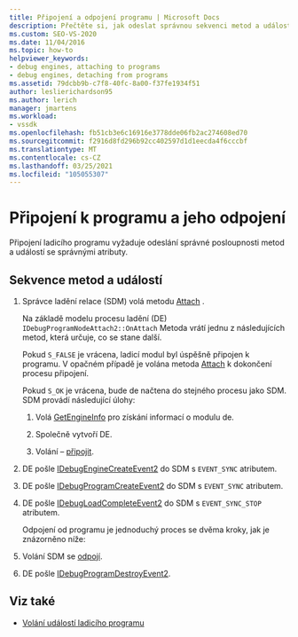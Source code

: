 ```yaml
---
title: Připojení a odpojení programu | Microsoft Docs
description: Přečtěte si, jak odeslat správnou sekvenci metod a událostí se správnými atributy pro připojení ladicího programu.
ms.custom: SEO-VS-2020
ms.date: 11/04/2016
ms.topic: how-to
helpviewer_keywords:
- debug engines, attaching to programs
- debug engines, detaching from programs
ms.assetid: 79dcbb9b-c7f8-40fc-8a00-f37fe1934f51
author: leslierichardson95
ms.author: lerich
manager: jmartens
ms.workload:
- vssdk
ms.openlocfilehash: fb51cb3e6c16916e3778dde06fb2ac274608ed70
ms.sourcegitcommit: f2916d8fd296b92cc402597d1d1eecda4f6cccbf
ms.translationtype: MT
ms.contentlocale: cs-CZ
ms.lasthandoff: 03/25/2021
ms.locfileid: "105055307"
---
```

# <a name="attaching-and-detaching-to-a-program"></a>Připojení k programu a jeho odpojení
Připojení ladicího programu vyžaduje odeslání správné posloupnosti metod a událostí se správnými atributy.

## <a name="sequence-of-methods-and-events"></a>Sekvence metod a událostí

1. Správce ladění relace (SDM) volá metodu [Attach](../../extensibility/debugger/reference/idebugprogramnodeattach2-onattach.md) .

    Na základě modelu procesu ladění (DE) `IDebugProgramNodeAttach2::OnAttach` Metoda vrátí jednu z následujících metod, která určuje, co se stane další.

    Pokud `S_FALSE` je vrácena, ladicí modul byl úspěšně připojen k programu. V opačném případě je volána metoda [Attach](../../extensibility/debugger/reference/idebugengine2-attach.md) k dokončení procesu připojení.

    Pokud `S_OK` je vrácena, bude de načtena do stejného procesu jako SDM. SDM provádí následující úlohy:

   1. Volá [GetEngineInfo](../../extensibility/debugger/reference/idebugprogramnode2-getengineinfo.md) pro získání informací o modulu de.

   2. Společně vytvoří DE.

   3. Volání – [připojit](../../extensibility/debugger/reference/idebugengine2-attach.md).

2. DE pošle [IDebugEngineCreateEvent2](../../extensibility/debugger/reference/idebugenginecreateevent2.md) do SDM s `EVENT_SYNC` atributem.

3. DE pošle [IDebugProgramCreateEvent2](../../extensibility/debugger/reference/idebugprogramcreateevent2.md) do SDM s `EVENT_SYNC` atributem.

4. DE pošle [IDebugLoadCompleteEvent2](../../extensibility/debugger/reference/idebugloadcompleteevent2.md) do SDM s `EVENT_SYNC_STOP` atributem.

   Odpojení od programu je jednoduchý proces se dvěma kroky, jak je znázorněno níže:

5. Volání SDM se [odpojí](../../extensibility/debugger/reference/idebugprogram2-detach.md).

6. DE pošle [IDebugProgramDestroyEvent2](../../extensibility/debugger/reference/idebugprogramdestroyevent2.md).

## <a name="see-also"></a>Viz také
- [Volání událostí ladicího programu](../../extensibility/debugger/calling-debugger-events.md)
